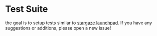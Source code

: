 # Test Suite
the goal is to setup tests similar to [stargaze launchpad](https://github.com/public-awesome/launchpad/tree/main/test-suite). If you have any suggestions or additions, please open a new issue!